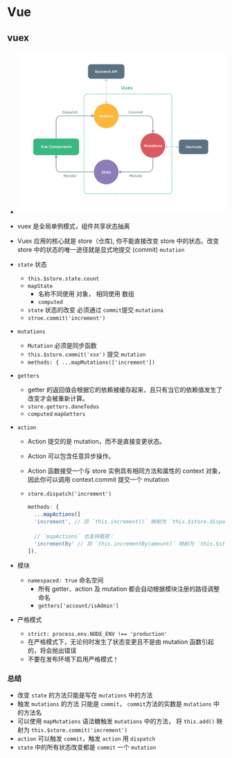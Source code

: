 # Vue

## vuex

+ ![vuex](../assets/images/vuex.png)
+ vuex 是全局单例模式，组件共享状态抽离
+ Vuex 应用的核心就是 store（仓库), 你不能直接改变 store 中的状态。改变 store 中的状态的唯一途径就是显式地提交 (commit) `mutation`
+ `state` 状态
  + `this.$store.state.count`
  + `mapState`
    + 名称不同使用 对象， 相同使用 数组
    + `computed`
  + `state` 状态的改变 必须通过 `commit`提交 `mutationa`
  + `stroe.commit('increment')`
+ `mutations`
  + `Mutation` 必须是同步函数
  + `this.$store.commit('xxx')` 提交 `mutation`
  + `methods: { ...mapMutations(['increment'])`
+ `getters`
  + getter 的返回值会根据它的依赖被缓存起来，且只有当它的依赖值发生了改变才会被重新计算。
  + `store.getters.doneTodos`
  + `computed` `mapGetters`
+ `action`
  + Action 提交的是 mutation，而不是直接变更状态。
  + Action 可以包含任意异步操作。
  + Action 函数接受一个与 store 实例具有相同方法和属性的 context 对象，因此你可以调用 context.commit 提交一个 mutation
  + `store.dispatch('increment')`

    ```js
    methods: {
      ...mapActions([
      'increment', // 将 `this.increment()` 映射为 `this.$store.dispatch('increment')`

      // `mapActions` 也支持载荷：
      'incrementBy' // 将 `this.incrementBy(amount)` 映射为 `this.$store.dispatch('incrementBy', amount)`
    ]),
    ```

+ 模块
  + `namespaced: true` 命名空间
    + 所有 getter、action 及 mutation 都会自动根据模块注册的路径调整命名
    + `getters['account/isAdmin']`
+ 严格模式
  + `strict: process.env.NODE_ENV !== 'production'`
  + 在严格模式下，无论何时发生了状态变更且不是由 mutation 函数引起的，将会抛出错误
  + 不要在发布环境下启用严格模式！

### 总结

+ 改变 `state` 的方法只能是写在 `mutations` 中的方法
+ 触发 `mutations` 的方法 只能是 `commit`， `commit`方法的实数是 `mutations` 中的方法名
+ 可以使用 `mapMutations` 语法糖触发 `mutations` 中的方法， 将 `this.add()` 映射为 `this.$store.commit('increment')`
+ `action` 可以触发 `commit`，触发 `action` 用 `dispatch`
+ `state` 中的所有状态改变都是 `commit` 一个 `mutation`
